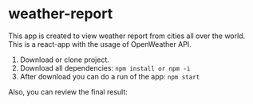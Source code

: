 # weather-report
This app is created to view weather report from cities all over the world.
This is a react-app with the usage of OpenWeather API.

1. Download or clone project.
2. Download all dependencies: 
`npm install or npm -i`
3. After download you can do a run of the app:
`npm start`

Also, you can review the final result: 
